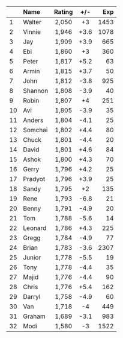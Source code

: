 | |Name|Rating|+/-|Exp|
|-|:---|:----:|:-:|--:|
|1|Walter|2,050|+3|1453|
|2|Vinnie|1,946|+3.6|1078|
|3|Jay|1,909|+3.9|665|
|4|Ebi|1,860|+3|360|
|5|Peter|1,817|+5.2|63|
|6|Armin|1,815|+3.7|50|
|7|John|1,812|-3.8|925|
|8|Shannon|1,808|-3.9|40|
|9|Robin|1,807|+4|251|
|10|Avi|1,805|-3.9|35|
|11|Anders|1,804|-4.1|25|
|12|Somchai|1,802|+4.4|80|
|13|Chuck|1,801|-4.4|20|
|14|David|1,801|+4.6|84|
|15|Ashok|1,800|+4.3|70|
|16|Gerry|1,796|+4.2|25|
|17|Pradyot|1,796|+3.9|25|
|18|Sandy|1,795|+2|135|
|19|Rene|1,793|-6.8|21|
|20|Benny|1,791|-4.9|20|
|21|Tom|1,788|-5.6|14|
|22|Leonard|1,786|+4.3|225|
|23|Gregg|1,784|-4.9|77|
|24|Brian|1,783|-3.6|2307|
|25|Junior|1,778|-5.5|19|
|26|Tony|1,778|-4.4|35|
|27|Majid|1,776|-4.4|90|
|28|Chris|1,776|+5.4|162|
|29|Darryl|1,758|-4.9|60|
|30|Van|1,718|-4|449|
|31|Graham|1,689|-3.1|983|
|32|Modi|1,580|-3|1522|
